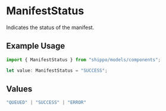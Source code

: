 # ManifestStatus

Indicates the status of the manifest.

## Example Usage

```typescript
import { ManifestStatus } from "shippo/models/components";

let value: ManifestStatus = "SUCCESS";
```

## Values

```typescript
"QUEUED" | "SUCCESS" | "ERROR"
```